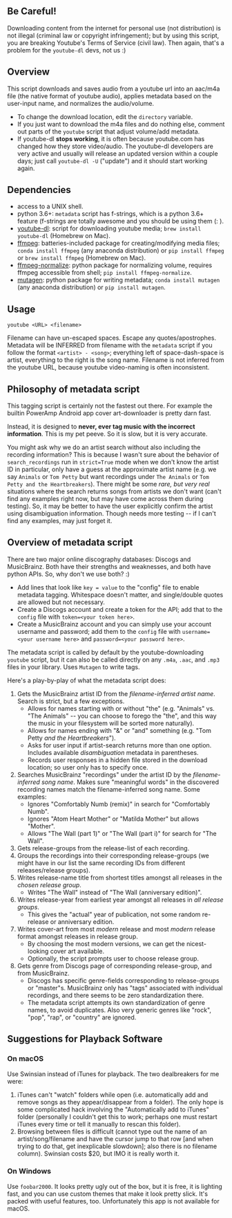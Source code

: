 ## Be Careful!
Downloading content from the internet for personal use (not distribution)
is not illegal (criminal law or copyright infringement); but by using this
script, you are breaking Youtube's Terms of Service (civil law). Then again, that's a problem for the `youtube-dl` devs, not us :)

## Overview
This script downloads and saves audio from a youtube url into an aac/m4a file (the native
format of youtube audio), applies metadata based on the user-input name, and normalizes the audio/volume.
  * To change the download location, edit the `directory` variable.
  * If you just want to download the m4a files and do nothing else, comment out
      parts of the `youtube` script that adjust volume/add metadata.
  * If youtube-dl **stops working**, it is often because youtube.com has changed how they store
      video/audio. The youtube-dl developers are very active and usually will release an updated
      version within a couple days; just call `youtube-dl -U` ("update") and it should start working again.

## Dependencies
  * access to a UNIX shell.
  * python 3.6+: `metadata` script has f-strings, which is a python 3.6+ feature (f-strings are totally awesome and you should be using them (: ).
  * [youtube-dl](https://github.com/rg3/youtube-dl): script for downloading youtube media; `brew install youtube-dl` (Homebrew on Mac).
  * [ffmpeg](https://github.com/FFmpeg/FFmpeg): batteries-included package for creating/modifying media files; `conda install ffmpeg` (any anaconda distribution) or `pip install ffmpeg` or `brew install ffmpeg` (Homebrew on Mac).
  * [ffmpeg-normalize](https://github.com/slhck/ffmpeg-normalize): python package for normalizing volume, requires ffmpeg accessible from shell; `pip install ffmpeg-normalize`.
  * [mutagen](https://github.com/quodlibet/mutagen): python package for writing metadata; `conda install mutagen` (any anaconda distribution) or `pip install mutagen`.

## Usage

    youtube <URL> <filename>

Filename can have un-escaped spaces. Escape any quotes/apostrophes. Metadata will be INFERRED from 
filename with the `metadata` script if you follow the format `<artist> - <song>`; everything left of space-dash-space is artist, everything to the right is the song name. Filename is not inferred from the youtube URL, because youtube video-naming is often inconsistent.

## Philosophy of metadata script
This tagging script is certainly not the fastest out there. For example the builtin PowerAmp Android app cover art-downloader is pretty darn fast.

Instead, it is designed to **never, ever tag music with the incorrect information**. This is my pet peeve. So it is slow, but it is very accurate.

You might ask why we do an artist search without also including the recording information? This is because I wasn't sure about the behavior of `search_recordings` run in `strict=True` mode when we don't know the artist ID in particular, only have a guess at the approximate artist name (e.g. we say `Animals` or `Tom Petty` but want recordings under `The Animals` or `Tom Petty and the Heartbreakers`). There might be some *rare, but very real* situations where the search returns songs from artists we don't want (can't find any examples right now, but may have come across them during testing). So, it may be better to have the user explicitly confirm the artist using disambiguation information. Though needs more testing -- if I can't find any examples, may just forget it.
<!-- In the future I might work this out, and eliminate the need to search for artists separately. Needs more testing. -->

<!-- You might ask why we do an artist search without also including the recording information? The answer is because of the limitations of the MusicBrainz API searching tools. If you want to name your file `Animals - Around and Around` then run a strict search of the datababase, you will get no results: the database thinks you want some obscure band called `Animals` and not the iconic British invasion band `The Animals`. Same goes for `Tom Petty` vs. `Tom Petty and the Heartbreakers` - most titles are under the latter, but if you want to name your files by the former, you will get no results. -->

<!-- At least this was my thinking before. Now that I've sat down and spelled it out, I think I'm wrong... shouldn't strict artist search include searches with "extra words?" So maybe I can search artists and recordings all at once. -->

## Overview of metadata script
There are two major online discography databases: Discogs and MusicBrainz. Both have their strengths and weaknesses, and both have python APIs. So, why don't we use both? :)
  * Add lines that look like `key = value` to the "config" file to enable metadata tagging. Whitespace doesn't matter, and single/double quotes are allowed but not necessary.
  * Create a Discogs account and create a token for the API; add that to the `config` file with `token=<your token here>`.
  * Create a MusicBrainz account and you can simply use your account username and password; add them to the `config` file with `username=<your username here>` and `password=<your password here>`.

The metadata script is called by default by the youtube-downloading `youtube` script, but it can also be called directly on any `.m4a`, `.aac`, and `.mp3` files in your library. Uses `Mutagen` to write tags.

Here's a play-by-play of what the metadata script does:
1. Gets the MusicBrainz artist ID from the *filename-inferred artist name*. Search is strict, but a few exceptions.
    * Allows for names starting with or without "the" (e.g. "Animals" vs. "The Animals" -- you can choose to forego the "the", and this way the music in your filesystem will be sorted more naturally).
    * Allows for names ending with "&" or "and" something (e.g. "Tom Petty *and the Heartbreakers*").
    * Asks for user input if artist-search returns more than one option. Includes available *disambiguation* metadata in parentheses.
    * Records user responses in a hidden file stored in the download location; so user only has to specify once.
2. Searches MusicBrainz "recordings" under the artist ID by the *filename-inferred song name*. Makes sure "meaningful words" in the discovered recording names match the filename-inferred song name. Some examples:
    * Ignores "Comfortably Numb (remix)" in search for "Comfortably Numb".
    * Ignores "Atom Heart Mother" or "Matilda Mother" but allows "Mother".
    * Allows "The Wall (part 1)" or "The Wall (part i)" for search for "The Wall".
3. Gets release-groups from the release-list of each recording.
4. Groups the recordings into their corresponding release-groups (we might have in our list the same recording IDs from different releases/release groups).
5. Writes release-name title from shortest titles amongst all releases in the *chosen release group*.
    * Writes "The Wall" instead of "The Wall (anniversary edition)".
6. Writes release-year from earliest year amongst all releases in *all release groups*.
    * This gives the "actual" year of publication, not some random re-release or anniversary edition.
7. Writes cover-art from most *modern* release and most *modern* release format amongst releases in release group.
    * By choosing the most modern versions, we can get the nicest-looking cover art available.
    * Optionally, the script prompts user to choose release group.
8. Gets genre from Discogs page of corresponding release-group, and from MusicBrainz.
    * Discogs has specific genre-fields corresponding to release-groups or "master"s. MusicBrainz only has "tags"
    associated with individual recordings, and there seems to be zero standardization there.
    * The metadata script attempts its own standardization of genre names, to avoid duplicates. Also very generic genres like "rock", "pop", "rap", or "country" are ignored.

## Suggestions for Playback Software
### On macOS
Use Swinsian instead of iTunes for playback. The two dealbreakers for me were:
  1. iTunes can't "watch" folders while open (i.e. automatically add and remove songs as they appear/disappear from a folder). The only hope is some complicated hack involving 
  the "Automatically add to iTunes" folder (personally I couldn't get this to work; perhaps one must restart iTunes every time or tell it manually to rescan this folder).
  2. Browsing between files is difficult (cannot type out the name of an artist/song/filename and have
  the cursor jump to that row [and when trying to do that, get inexplicable slowdown]; also there is no filename column).
Swinsian costs \$20, but IMO it is really worth it.
### On Windows
Use `foobar2000`. It looks pretty ugly out of the box, but it is free, it is lighting fast, and you can use custom themes that make it look pretty slick. It's packed with useful features, too. Unfortunately this app is not available for macOS.

